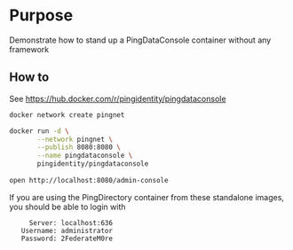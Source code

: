 # Purpose
Demonstrate how to stand up a PingDataConsole container without any framework

## How to
See https://hub.docker.com/r/pingidentity/pingdataconsole

```Bash
docker network create pingnet

docker run -d \
       --network pingnet \
       --publish 8080:8080 \
       --name pingdataconsole \
       pingidentity/pingdataconsole
       
open http://localhost:8080/admin-console
```

If you are using the PingDirectory container from these standalone images, you should be able to login with

```
     Server: localhost:636
   Username: administrator
   Password: 2FederateM0re
```